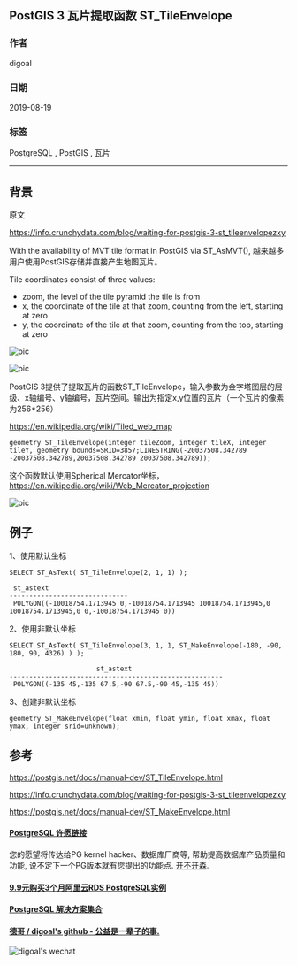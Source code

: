 ## PostGIS 3 瓦片提取函数 ST_TileEnvelope   
                                
### 作者                                
digoal                                
                                
### 日期                                
2019-08-19                               
                                
### 标签                                
PostgreSQL , PostGIS , 瓦片    
                                
----                                
                                
## 背景    
原文  
  
https://info.crunchydata.com/blog/waiting-for-postgis-3-st_tileenvelopezxy  
  
With the availability of MVT tile format in PostGIS via ST_AsMVT(), 越来越多用户使用PostGIS存储并直接产生地图瓦片。  
  
Tile coordinates consist of three values:  
  
- zoom, the level of the tile pyramid the tile is from  
- x, the coordinate of the tile at that zoom, counting from the left, starting at zero  
- y, the coordinate of the tile at that zoom, counting from the top, starting at zero  
  
![pic](20190819_02_pic_001.png)  
  
  
![pic](20190819_02_pic_002.png)  
  
PostGIS 3提供了提取瓦片的函数ST_TileEnvelope，输入参数为金字塔图层的层级、x轴编号、y轴编号，瓦片空间。输出为指定x,y位置的瓦片（一个瓦片的像素为256\*256）  
  
https://en.wikipedia.org/wiki/Tiled_web_map  
  
```  
geometry ST_TileEnvelope(integer tileZoom, integer tileX, integer tileY, geometry bounds=SRID=3857;LINESTRING(-20037508.342789 -20037508.342789,20037508.342789 20037508.342789));  
```  
  
这个函数默认使用Spherical Mercator坐标，https://en.wikipedia.org/wiki/Web_Mercator_projection  
  
![pic](20190819_02_pic_003.png)  
  
## 例子  
1、使用默认坐标  
  
```  
SELECT ST_AsText( ST_TileEnvelope(2, 1, 1) );  
  
 st_astext  
------------------------------  
 POLYGON((-10018754.1713945 0,-10018754.1713945 10018754.1713945,0 10018754.1713945,0 0,-10018754.1713945 0))  
```  
  
2、使用非默认坐标  
  
```
SELECT ST_AsText( ST_TileEnvelope(3, 1, 1, ST_MakeEnvelope(-180, -90, 180, 90, 4326) ) );  
  
                      st_astext                         
------------------------------------------------------  
 POLYGON((-135 45,-135 67.5,-90 67.5,-90 45,-135 45))  
```  
  
3、创建非默认坐标  
  
```  
geometry ST_MakeEnvelope(float xmin, float ymin, float xmax, float ymax, integer srid=unknown);  
```  
  
    
## 参考  
https://postgis.net/docs/manual-dev/ST_TileEnvelope.html  
  
https://info.crunchydata.com/blog/waiting-for-postgis-3-st_tileenvelopezxy  
  
https://postgis.net/docs/manual-dev/ST_MakeEnvelope.html  
  
  
  
  
  
  
  
  
  
  
  
  
  
  
  
  
  
  
  
  
  
  
  
  
  
  
  
  
  
  
  
  
  
  
  
  
  
  
  
  
  
  
  
  
  
  
  
  
  
  
  
  
  
  
  
  
  
  
  
  
#### [PostgreSQL 许愿链接](https://github.com/digoal/blog/issues/76 "269ac3d1c492e938c0191101c7238216")
您的愿望将传达给PG kernel hacker、数据库厂商等, 帮助提高数据库产品质量和功能, 说不定下一个PG版本就有您提出的功能点. [开不开森](https://github.com/digoal/blog/issues/76 "269ac3d1c492e938c0191101c7238216").  
  
  
#### [9.9元购买3个月阿里云RDS PostgreSQL实例](https://www.aliyun.com/database/postgresqlactivity "57258f76c37864c6e6d23383d05714ea")
  
  
#### [PostgreSQL 解决方案集合](https://yq.aliyun.com/topic/118 "40cff096e9ed7122c512b35d8561d9c8")
  
  
#### [德哥 / digoal's github - 公益是一辈子的事.](https://github.com/digoal/blog/blob/master/README.md "22709685feb7cab07d30f30387f0a9ae")
  
  
![digoal's wechat](../pic/digoal_weixin.jpg "f7ad92eeba24523fd47a6e1a0e691b59")
  
